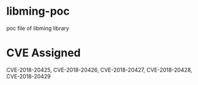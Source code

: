 # libming-poc
poc file of libming library
# CVE Assigned 
 CVE-2018-20425, CVE-2018-20426, CVE-2018-20427, CVE-2018-20428, CVE-2018-20429

